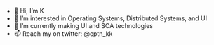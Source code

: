 - 👋 Hi, I’m K
- 👀 I’m interested in Operating Systems, Distributed Systems, and UI
- 🌱 I’m currently making UI and SOA technologies
- 📫 Reach my on twitter: @cptn_kk
